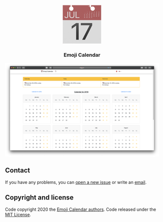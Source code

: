 <p align="center">
    <a href="https://📅.ml">
        <img src="assets/et8h.png" alt="Emoji Calendar" width="128" height="128">
    </a>
</p>

<h3 align="center">Emoji Calendar</h3>

[![Emoji Calendar picture](emojicalendar.png)](https://📅.ml)

## Contact
If you have any problems, you can [open a new issue](https://github.com/tophackr/EmojiCalendar/issues/new) or write an [email](mailto:tophackr@icloud.com).

## Copyright and license
Code copyright 2020 the [Emoji Calendar authors](https://github.com/tophackr/emojicalendar/graphs/contributors). Code released under the [MIT License](https://github.com/tophackr/EmojiCalendar/blob/master/LICENSE).
